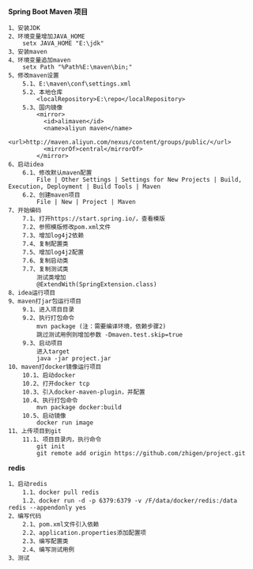 **Spring Boot Maven 项目**

    1、安装JDK
    2、环境变量增加JAVA_HOME
        setx JAVA_HOME "E:\jdk"
    3、安装maven
    4、环境变量追加maven
        setx Path "%Path%E:\maven\bin;"
    5、修改maven设置
        5.1、E:\maven\conf\settings.xml
        5.2、本地仓库
            <localRepository>E:\repo</localRepository>
        5.3、国内镜像
            <mirror>
              <id>alimaven</id>
              <name>aliyun maven</name>
              <url>http://maven.aliyun.com/nexus/content/groups/public/</url>
              <mirrorOf>central</mirrorOf>        
            </mirror>            
    6、启动idea
        6.1、修改默认maven配置
            File | Other Settings | Settings for New Projects | Build, Execution, Deployment | Build Tools | Maven
        6.2、创建maven项目
            File | New | Project | Maven
    7、开始编码
        7.1、打开https://start.spring.io/，查看模版
        7.2、参照模版修改pom.xml文件
        7.3、增加log4j2依赖
        7.4、复制配置类
        7.5、增加log4j2配置
        7.6、复制启动类
        7.7、复制测试类
            测试类增加
            @ExtendWith(SpringExtension.class)
    8、idea运行项目
    9、maven打jar包运行项目
        9.1、进入项目目录
        9.2、执行打包命令
            mvn package (注：需要编译环境，依赖步骤2)
            跳过测试用例则增加参数 -Dmaven.test.skip=true
        9.3、启动项目
            进入target
            java -jar project.jar
    10、maven打docker镜像运行项目
        10.1、启动docker
        10.2、打开docker tcp
        10.3、引入docker-maven-plugin，并配置
        10.4、执行打包命令
            mvn package docker:build
        10.5、启动镜像
            docker run image
    11、上传项目到git
        11.1、项目目录内，执行命令
            git init
            git remote add origin https://github.com/zhigen/project.git
            
**redis**

    1、启动redis
        1.1、docker pull redis
        1.2、docker run -d -p 6379:6379 -v /F/data/docker/redis:/data redis --appendonly yes
    2、编写代码
        2.1、pom.xml文件引入依赖
        2.2、application.properties添加配置项
        2.3、编写配置类
        2.4、编写测试用例
    3、测试        